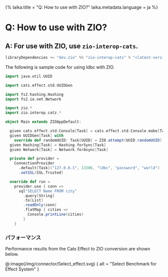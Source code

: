 {%
laika.title = "Q: How to use with ZIO?"
laika.metadata.language = ja
%}

# Q: How to use with ZIO?

## A: For use with ZIO, use `zio-interop-cats`.

```scala
libraryDependencies += "dev.zio" %% "zio-interop-cats" % "<latest-version>"
```

The following is sample code for using ldbc with ZIO.

```scala 3 mdoc
import java.util.UUID

import cats.effect.std.UUIDGen

import fs2.hashing.Hashing
import fs2.io.net.Network

import zio.*
import zio.interop.catz.*

object Main extends ZIOAppDefault:

  given cats.effect.std.Console[Task] = cats.effect.std.Console.make[Task]
  given UUIDGen[Task] with
    override def randomUUID: Task[UUID] = ZIO.attempt(UUID.randomUUID())
  given Hashing[Task] = Hashing.forSync[Task]
  given Network[Task] = Network.forAsync[Task]

  private def provider =
    ConnectionProvider
      .default[Task]("127.0.0.1", 13306, "ldbc", "password", "world")
      .setSSL(SSL.Trusted)

  override def run =
    provider.use { conn =>
      sql"SELECT Name FROM city"
        .query[String]
        .to[List]
        .readOnly(conn)
        .flatMap { cities =>
          Console.printLine(cities)
        }
    }
```

### パフォーマンス

Performance results from the Cats Effect to ZIO conversion are shown below.

@:image(/img/connector/Select_effect.svg) {
alt = "Select Benchmark for Effect System"
}
